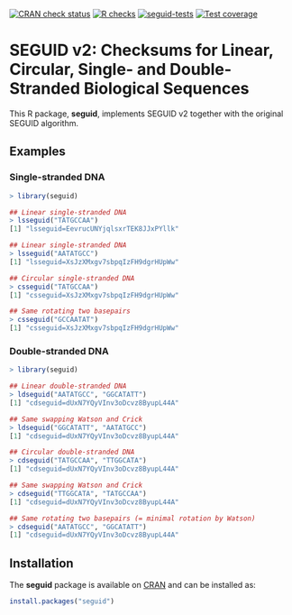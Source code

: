 [![CRAN check status](https://www.r-pkg.org/badges/version/seguid)](https://CRAN.R-project.org/web/checks/check_results_seguid.html)
[![R checks](https://github.com/seguid/seguid-r/actions/workflows/check-r.yml/badge.svg)](https://github.com/seguid/seguid-r/actions/workflows/check-r.yml)
[![seguid-tests](https://github.com/seguid/seguid-r/actions/workflows/check-cli.yml/badge.svg)](https://github.com/seguid/seguid-r/actions/workflows/check-cli.yml)
[![Test coverage](https://codecov.io/gh/seguid/seguid-r/branch/main/graph/badge.svg)](https://app.codecov.io/gh/seguid/seguid-r)


# SEGUID v2: Checksums for Linear, Circular, Single- and Double-Stranded Biological Sequences

This R package, **seguid**, implements SEGUID v2 together with the
original SEGUID algorithm.


## Examples

### Single-stranded DNA

```r
> library(seguid)

## Linear single-stranded DNA
> lsseguid("TATGCCAA")
[1] "lsseguid=EevrucUNYjqlsxrTEK8JJxPYllk"

## Linear single-stranded DNA
> lsseguid("AATATGCC")
[1] "lsseguid=XsJzXMxgv7sbpqIzFH9dgrHUpWw"

## Circular single-stranded DNA
> csseguid("TATGCCAA")
[1] "csseguid=XsJzXMxgv7sbpqIzFH9dgrHUpWw"

## Same rotating two basepairs
> csseguid("GCCAATAT")
[1] "csseguid=XsJzXMxgv7sbpqIzFH9dgrHUpWw"
```


### Double-stranded DNA

```r
> library(seguid)

## Linear double-stranded DNA
> ldseguid("AATATGCC", "GGCATATT")
[1] "cdseguid=dUxN7YQyVInv3oDcvz8ByupL44A"

## Same swapping Watson and Crick 
> ldseguid("GGCATATT", "AATATGCC")
[1] "cdseguid=dUxN7YQyVInv3oDcvz8ByupL44A"

## Circular double-stranded DNA
> cdseguid("TATGCCAA", "TTGGCATA")
[1] "cdseguid=dUxN7YQyVInv3oDcvz8ByupL44A"

## Same swapping Watson and Crick 
> cdseguid("TTGGCATA", "TATGCCAA")
[1] "cdseguid=dUxN7YQyVInv3oDcvz8ByupL44A"

## Same rotating two basepairs (= minimal rotation by Watson)
> cdseguid("AATATGCC", "GGCATATT")
[1] "cdseguid=dUxN7YQyVInv3oDcvz8ByupL44A"
```


## Installation

The **seguid** package is available on
[CRAN](https://cran.r-project.org/package=seguid) and can be installed
as:

```r
install.packages("seguid")
```
